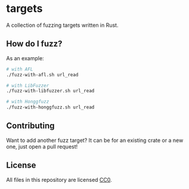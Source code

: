 # targets

A collection of fuzzing targets written in Rust.

## How do I fuzz?

As an example:

```sh
# with AFL
./fuzz-with-afl.sh url_read

# with LibFuzzer
./fuzz-with-libfuzzer.sh url_read

# with Honggfuzz
./fuzz-with-honggfuzz.sh url_read
```

## Contributing

Want to add another fuzz target? It can be for an existing crate or a new one, just open a pull request!

## License

All files in this repository are licensed [CC0](https://creativecommons.org/publicdomain/zero/1.0/).
